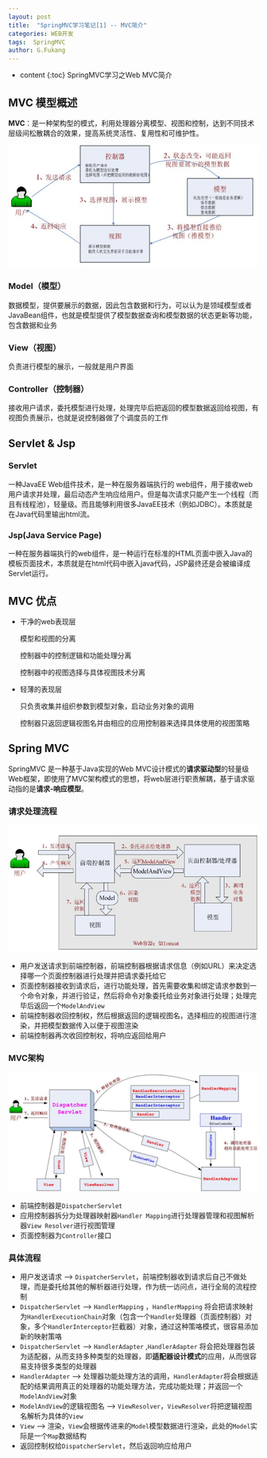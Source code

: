 ```yaml
---
layout: post
title:  "SpringMVC学习笔记[1] -- MVC简介"
categories: WEB开发
tags:  SpringMVC
author: G.Fukang
---
```

* content
{:toc}
SpringMVC学习之Web MVC简介

## MVC 模型概述

**MVC**：是一种架构型的模式，利用处理器分离模型、视图和控制，达到不同技术层级间松散耦合的效果，提高系统灵活性、复用性和可维护性。

![](https://github.com/gongfukangEE/gongfukangEE.github.io/raw/master/_pic/SpringMVC/1-1.jpg)

### Model（模型）

数据模型，提供要展示的数据，因此包含数据和行为，可以认为是领域模型或者JavaBean组件，也就是模型提供了模型数据查询和模型数据的状态更新等功能，包含数据和业务

### View（视图）

负责进行模型的展示，一般就是用户界面

### Controller（控制器）

接收用户请求，委托模型进行处理，处理完毕后把返回的模型数据返回给视图，有视图负责展示，也就是说控制器做了个调度员的工作

## Servlet & Jsp

### Servlet

一种JavaEE Web组件技术，是一种在服务器端执行的 web组件，用于接收web用户请求并处理，最后动态产生响应给用户。但是每次请求只能产生一个线程（而且有线程池），轻量级。而且能够利用很多JavaEE技术（例如JDBC）。本质就是在Java代码里输出html流。

### Jsp(Java Service Page)

一种在服务器端执行的web组件，是一种运行在标准的HTML页面中嵌入Java的模板页面技术，本质就是在html代码中嵌入java代码，JSP最终还是会被编译成Servlet运行。

## MVC 优点

- 干净的web表现层

  模型和视图的分离

  控制器中的控制逻辑和功能处理分离

  控制器中的视图选择与具体视图技术分离

- 轻薄的表现层

  只负责收集并组织参数到模型对象，启动业务对象的调用

  控制器只返回逻辑视图名并由相应的应用控制器来选择具体使用的视图策略

## Spring MVC

SpringMVC 是一种基于Java实现的Web MVC设计模式的**请求驱动型**的轻量级Web框架，即使用了MVC架构模式的思想，将web层进行职责解耦，基于请求驱动指的是**请求-响应模型**。

### 请求处理流程

![](https://github.com/gongfukangEE/gongfukangEE.github.io/raw/master/_pic/SpringMVC/1-2.jpg)

- 用户发送请求到前端控制器，前端控制器根据请求信息（例如URL）来决定选择哪一个页面控制器进行处理并把请求委托给它
- 页面控制器接收到请求后，进行功能处理，首先需要收集和绑定请求参数到一个命令对象，并进行验证，然后将命令对象委托给业务对象进行处理；处理完毕后返回一个`ModelAndView`
- 前端控制器收回控制权，然后根据返回的逻辑视图名，选择相应的视图进行渲染，并把模型数据传入以便于视图渲染
- 前端控制器再次收回控制权，将响应返回给用户

### MVC架构

![](https://github.com/gongfukangEE/gongfukangEE.github.io/raw/master/_pic/SpringMVC/1-3.jpg)

- 前端控制器是`DispatcherServlet`
- 应用控制器拆分为处理器映射器`Handler Mapping`进行处理器管理和视图解析器`View Resolver`进行视图管理
- 页面控制器为`Controller`接口

### 具体流程

- 用户发送请求 --> `DispatcherServlet`，前端控制器收到请求后自己不做处理，而是委托给其他的解析器进行处理，作为统一访问点，进行全局的流程控制
- `DispatcherServlet` --> `HandlerMapping` ，`HandlerMapping` 将会把请求映射为`HandlerExecutionChain`对象（包含一个`Handler`处理器（页面控制器）对象，多个`HandlerInterceptor`拦截器）对象，通过这种策咯模式，很容易添加新的映射策咯
- `DispatcherServlet` --> `HandlerAdapter` ,`HandlerAdapter` 将会把处理器包装为适配器，从而支持多种类型的处理器，即**适配器设计模式**的应用，从而很容易支持很多类型的处理器
- `HandlerAdapter` --> 处理器功能处理方法的调用，`HandlerAdapter`将会根据适配的结果调用真正的处理器的功能处理方法，完成功能处理；并返回一个`ModelAndView`对象
- `ModelAndView`的逻辑视图名 --> `ViewResolver`，`ViewResolver`将把逻辑视图名解析为具体的`View`
- `View` --> 渲染，`View`会根据传进来的`Model`模型数据进行渲染，此处的`Model`实际是一个`Map`数据结构
- 返回控制权给`DispatcherServlet`，然后返回响应给用户

